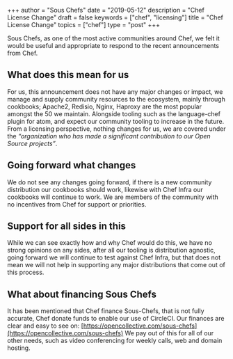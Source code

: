 +++
author = "Sous Chefs"
date = "2019-05-12"
description = "Chef License Change"
draft = false
keywords = ["chef", "licensing"]
title = "Chef License Change"
topics = ["chef"]
type = "post"
+++

Sous Chefs, as one of the most active communities around Chef, we felt it would be useful and appropriate to respond to the recent announcements from Chef.

## What does this mean for us

For us, this announcement does not have any major changes or impact, we manage and supply community resources to the ecosystem, mainly through cookbooks; Apache2, Redisio, Nginx, Haproxy are the most popular amongst the 50 we maintain. Alongside tooling such as the language-chef plugin for atom, and expect our community tooling to increase in the future.
From a licensing perspective, nothing changes for us, we are covered under the *“organization who has made a significant contribution to our Open Source projects”*.

## Going forward what changes

We do not see any changes going forward, if there is a new community distribution our cookbooks should work, likewise with Chef Infra our cookbooks will continue to work. We are members of the community with no incentives from Chef for support or priorities.

## Support for all sides in this

While we can see exactly how and why Chef would do this, we have no strong opinions on any sides, after all our tooling is distribution agnostic, going forward we will continue to test against Chef Infra, but that does not mean we will not help in supporting any major distributions that come out of this process.

## What about financing Sous Chefs

It has been mentioned that Chef finance Sous-Chefs, that is not fully accurate, Chef donate funds to enable our use of CircleCI.
Our finances are clear and easy to see on: [https://opencollective.com/sous-chefs](https://opencollective.com/sous-chefs)
We pay out of this for all of our other needs, such as video conferencing for weekly calls, web and domain hosting.

